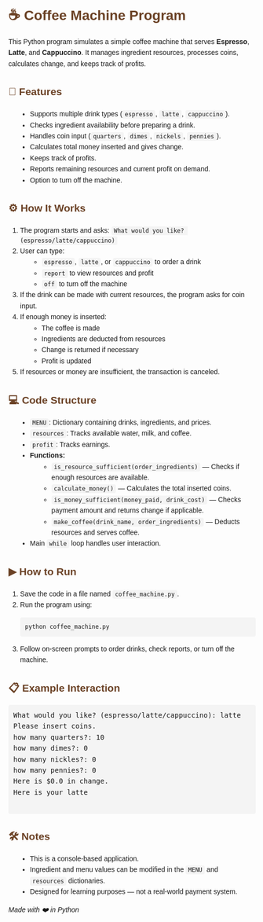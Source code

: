 <!DOCTYPE html>
<html lang="en">
<head>
    <meta charset="UTF-8">
    <meta name="viewport" content="width=device-width, initial-scale=1.0">
    <title>Coffee Machine Program - README</title>
    <style>
        body {
            font-family: Arial, sans-serif;
            line-height: 1.6;
            margin: 20px;
        }
        h1, h2, h3 {
            color: #6B4226;
        }
        code {
            background: #f4f4f4;
            padding: 2px 5px;
            border-radius: 4px;
            font-family: monospace;
        }
        pre {
            background: #f4f4f4;
            padding: 10px;
            border-radius: 4px;
            overflow-x: auto;
        }
        ul {
            margin-left: 20px;
        }
    </style>
</head>
<body>
    <h1>☕ Coffee Machine Program</h1>
    <p>
        This Python program simulates a simple coffee machine that serves
        <strong>Espresso</strong>, <strong>Latte</strong>, and <strong>Cappuccino</strong>. 
        It manages ingredient resources, processes coins, calculates change, and keeps track of profits.
    </p>

  <h2>📌 Features</h2>
    <ul>
        <li>Supports multiple drink types (<code>espresso</code>, <code>latte</code>, <code>cappuccino</code>).</li>
        <li>Checks ingredient availability before preparing a drink.</li>
        <li>Handles coin input (<code>quarters</code>, <code>dimes</code>, <code>nickels</code>, <code>pennies</code>).</li>
        <li>Calculates total money inserted and gives change.</li>
        <li>Keeps track of profits.</li>
        <li>Reports remaining resources and current profit on demand.</li>
        <li>Option to turn off the machine.</li>
    </ul>

  <h2>⚙ How It Works</h2>
    <ol>
        <li>The program starts and asks: <code>What would you like? (espresso/latte/cappuccino)</code></li>
        <li>User can type:
            <ul>
                <li><code>espresso</code>, <code>latte</code>, or <code>cappuccino</code> to order a drink</li>
                <li><code>report</code> to view resources and profit</li>
                <li><code>off</code> to turn off the machine</li>
            </ul>
        </li>
        <li>If the drink can be made with current resources, the program asks for coin input.</li>
        <li>If enough money is inserted:
            <ul>
                <li>The coffee is made</li>
                <li>Ingredients are deducted from resources</li>
                <li>Change is returned if necessary</li>
                <li>Profit is updated</li>
            </ul>
        </li>
        <li>If resources or money are insufficient, the transaction is canceled.</li>
    </ol>

  <h2>💻 Code Structure</h2>
    <ul>
        <li><code>MENU</code>: Dictionary containing drinks, ingredients, and prices.</li>
        <li><code>resources</code>: Tracks available water, milk, and coffee.</li>
        <li><code>profit</code>: Tracks earnings.</li>
        <li>
            <strong>Functions:</strong>
            <ul>
                <li><code>is_resource_sufficient(order_ingredients)</code> — Checks if enough resources are available.</li>
                <li><code>calculate_money()</code> — Calculates the total inserted coins.</li>
                <li><code>is_money_sufficient(money_paid, drink_cost)</code> — Checks payment amount and returns change if applicable.</li>
                <li><code>make_coffee(drink_name, order_ingredients)</code> — Deducts resources and serves coffee.</li>
            </ul>
        </li>
        <li>Main <code>while</code> loop handles user interaction.</li>
    </ul>

  <h2>▶ How to Run</h2>
    <ol>
        <li>Save the code in a file named <code>coffee_machine.py</code>.</li>
        <li>Run the program using:
            <pre><code>python coffee_machine.py</code></pre>
        </li>
        <li>Follow on-screen prompts to order drinks, check reports, or turn off the machine.</li>
    </ol>

  <h2>📋 Example Interaction</h2>
    
  <pre>
What would you like? (espresso/latte/cappuccino): latte
Please insert coins.
how many quarters?: 10
how many dimes?: 0
how many nickles?: 0
how many pennies?: 0
Here is $0.0 in change.
Here is your latte
    </pre>
  <h2>🛠 Notes</h2>
    <ul>
        <li>This is a console-based application.</li>
        <li>Ingredient and menu values can be modified in the <code>MENU</code> and <code>resources</code> dictionaries.</li>
        <li>Designed for learning purposes — not a real-world payment system.</li>
    </ul>

  <footer>
        <p><em>Made with ❤️ in Python</em></p>
    </footer>
</body>
</html>
